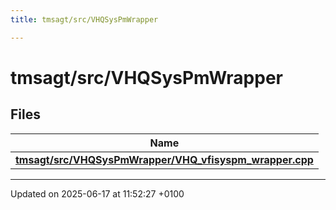 ```yaml
---
title: tmsagt/src/VHQSysPmWrapper

---
```


# tmsagt/src/VHQSysPmWrapper



## Files

| Name           |
| -------------- |
| **[tmsagt/src/VHQSysPmWrapper/VHQ_vfisyspm_wrapper.cpp](_v_h_q__vfisyspm__wrapper_8cpp.md#file-vhq-vfisyspm-wrapper.cpp)**  |






-------------------------------

Updated on 2025-06-17 at 11:52:27 +0100
